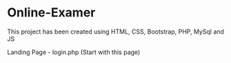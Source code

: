 # Online-Examer
This project has been created using HTML, CSS, Bootstrap, PHP, MySql and JS

Landing Page - login.php (Start with this page)
